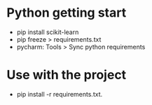 # Python getting start
- pip install scikit-learn
- pip freeze > requirements.txt
- pycharm: Tools > Sync python requirements

# Use with the project
- pip install -r requirements.txt.
